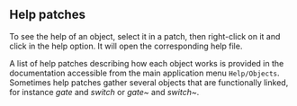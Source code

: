 ## Help patches

To see the help of an object, select it in a patch, then right-click on it and click in the help option. It will open the corresponding help file.

A list of help patches describing how each object works is provided in the documentation accessible from the main application menu `Help/Objects`. Sometimes help patches gather several objects that are functionally linked, for instance *gate* and *switch* or *gate~* and *switch~*.
